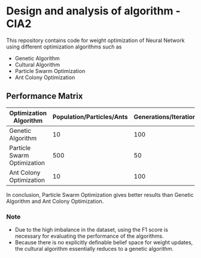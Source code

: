 # Design and analysis of algorithm - CIA2

This repository contains code for weight optimization of Neural Network using different optimization algorithms such as 
* Genetic Algorithm 
* Cultural Algorithm
* Particle Swarm Optimization 
* Ant Colony Optimization

## Performance Matrix

| Optimization Algorithm      | Population/Particles/Ants | Generations/Iterations | Accuracy | F1 Score |
|-----------------------------|---------------------------|------------------------|----------|----------|
| Genetic Algorithm           | 10                        | 100                    | 94%      | 0.37     |
| Particle Swarm Optimization | 500                       | 50                     | 95%      | 0.68     |
| Ant Colony Optimization     | 10                        | 100                    | 92%      | 0.57     |

In conclusion, Particle Swarm Optimization gives better results than Genetic Algorithm and Ant Colony Optimization.

### Note
* Due to the high imbalance in the dataset, using the F1 score is necessary for evaluating the performance of the algorithms.
* Because there is no explicitly definable belief space for weight updates, the cultural algorithm essentially reduces to a genetic algorithm.

